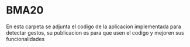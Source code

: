 # BMA20
En esta carpeta se adjunta el codigo de la aplicacion implementada para detectar gestos, su publicacion es para que usen el codigo y mejoren sus funcionalidades
